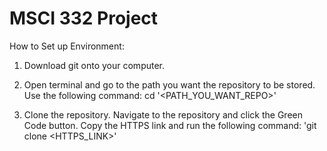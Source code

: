 # MSCI 332 Project
<html>
    <div>
How to Set up Environment: 
        
1) Download git onto your computer.

2) Open terminal and go to the path you want the repository to be stored. Use the following command:
cd '<PATH_YOU_WANT_REPO>'

3) Clone the repository. Navigate to the repository and click the Green Code button. Copy the HTTPS link and run the following command:
'git clone <HTTPS_LINK>'

</div>
<html>
